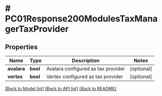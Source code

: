 # # PC01Response200ModulesTaxManagerTaxProvider

## Properties

Name | Type | Description | Notes
------------ | ------------- | ------------- | -------------
**avalara** | **bool** | Avalara configured as tax provider | [optional]
**vertex** | **bool** | Vertex configured as tax provider | [optional]

[[Back to Model list]](../../README.md#models) [[Back to API list]](../../README.md#endpoints) [[Back to README]](../../README.md)
